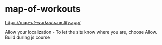 # map-of-workouts

https://map-of-workouts.netlify.app/

Allow your localization - To let the site know where you are, choose Allow. Build during js course
